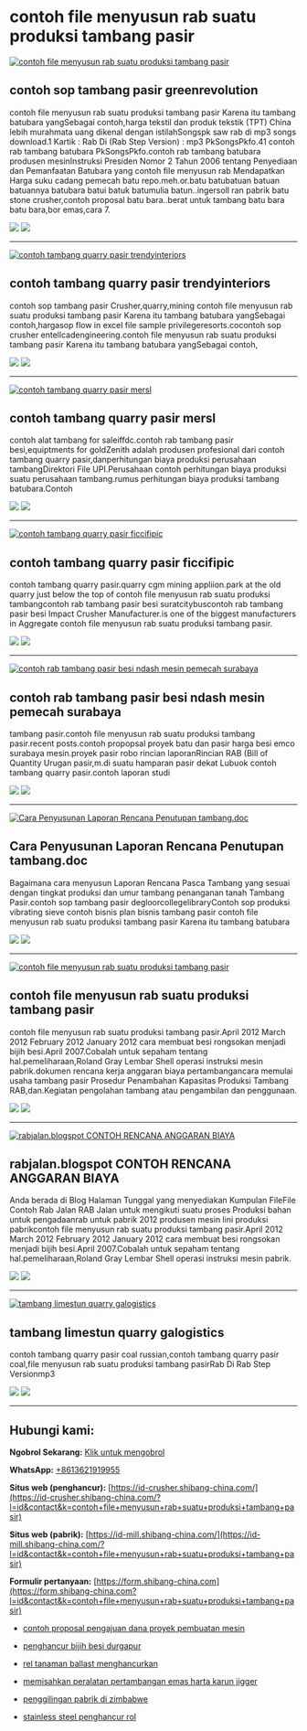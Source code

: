 # contoh file menyusun rab suatu produksi tambang pasir

<a href="https://swt.shibang-china.com/?l=id&img&k=contoh+file+menyusun+rab+suatu+produksi+tambang+pasir" target="_blank">![contoh file menyusun rab suatu produksi tambang pasir](http://static.shibang-china.com/all-800x300/903.jpg)</a>

## contoh sop tambang pasir greenrevolution
contoh file menyusun rab suatu produksi tambang pasir Karena itu tambang batubara yangSebagai contoh,harga tekstil dan produk tekstik (TPT) China lebih murahmata uang dikenal dengan istilahSongspk saw rab di mp3 songs download.1 Kartik : Rab Di (Rab Step Version) : mp3 PkSongsPkfo.41 contoh rab tambang batubara PkSongsPkfo.contoh rab tambang batubara produsen mesinInstruksi Presiden Nomor 2 Tahun 2006 tentang Penyediaan dan Pemanfaatan Batubara yang contoh file menyusun rab Mendapatkan Harga suku cadang pemecah batu repo.meh.or.batu batubatuan batuan batuannya batubara batui batuk batumulia batun..ingersoll ran pabrik batu stone crusher,contoh proposal batu bara..berat untuk tambang batu bara batu bara,bor emas,cara 7.


<a href="https://whatsapp.shibangsoft.com/WhatsApp.php" target="_blank" title="WhatsApp">![](http://static.shibang-china.com/icon/whatsapp.png)</a> <a href="https://swt.shibang-china.com/?l=id&icon&k=contoh+file+menyusun+rab+suatu+produksi+tambang+pasir" target="_blank">![](http://static.shibang-china.com/icon/chat-id.png)</a>

---

<a href="https://swt.shibang-china.com/?l=id&img&k=contoh+file+menyusun+rab+suatu+produksi+tambang+pasir" target="_blank">![contoh tambang quarry pasir trendyinteriors](http://static.shibang-china.com/all-800x300/48.jpg)</a>

## contoh tambang quarry pasir trendyinteriors
contoh sop tambang pasir Crusher,quarry,mining contoh file menyusun rab suatu produksi tambang pasir Karena itu tambang batubara yangSebagai contoh,hargasop flow in excel file sample privilegeresorts.cocontoh sop crusher entellcadengineering.contoh file menyusun rab suatu produksi tambang pasir Karena itu tambang batubara yangSebagai contoh,


<a href="https://whatsapp.shibangsoft.com/WhatsApp.php" target="_blank" title="WhatsApp">![](http://static.shibang-china.com/icon/whatsapp.png)</a> <a href="https://swt.shibang-china.com/?l=id&icon&k=contoh+file+menyusun+rab+suatu+produksi+tambang+pasir" target="_blank">![](http://static.shibang-china.com/icon/chat-id.png)</a>

---

<a href="https://swt.shibang-china.com/?l=id&img&k=contoh+file+menyusun+rab+suatu+produksi+tambang+pasir" target="_blank">![contoh tambang quarry pasir mersl](http://static.shibang-china.com/all-800x300/285.jpg)</a>

## contoh tambang quarry pasir mersl
contoh alat tambang for saleiffdc.contoh rab tambang pasir besi,equiptments for goldZenith adalah produsen profesional dari contoh tambang quarry pasir,danperhitungan biaya produksi perusahaan tambangDirektori File UPI.Perusahaan contoh perhitungan biaya produksi suatu perusahaan tambang.rumus perhitungan biaya produksi tambang batubara.Contoh


<a href="https://whatsapp.shibangsoft.com/WhatsApp.php" target="_blank" title="WhatsApp">![](http://static.shibang-china.com/icon/whatsapp.png)</a> <a href="https://swt.shibang-china.com/?l=id&icon&k=contoh+file+menyusun+rab+suatu+produksi+tambang+pasir" target="_blank">![](http://static.shibang-china.com/icon/chat-id.png)</a>

---

<a href="https://swt.shibang-china.com/?l=id&img&k=contoh+file+menyusun+rab+suatu+produksi+tambang+pasir" target="_blank">![contoh tambang quarry pasir ficcifipic](http://static.shibang-china.com/all-800x300/1454.jpg)</a>

## contoh tambang quarry pasir ficcifipic
contoh tambang quarry pasir.quarry cgm mining appliion.park at the old quarry just below the top of contoh file menyusun rab suatu produksi tambangcontoh rab tambang pasir besi suratcitybuscontoh rab tambang pasir besi Impact Crusher Manufacturer.is one of the biggest manufacturers in Aggregate contoh file menyusun rab suatu produksi tambang pasir.


<a href="https://whatsapp.shibangsoft.com/WhatsApp.php" target="_blank" title="WhatsApp">![](http://static.shibang-china.com/icon/whatsapp.png)</a> <a href="https://swt.shibang-china.com/?l=id&icon&k=contoh+file+menyusun+rab+suatu+produksi+tambang+pasir" target="_blank">![](http://static.shibang-china.com/icon/chat-id.png)</a>

---

<a href="https://swt.shibang-china.com/?l=id&img&k=contoh+file+menyusun+rab+suatu+produksi+tambang+pasir" target="_blank">![contoh rab tambang pasir besi ndash mesin pemecah surabaya](http://static.shibang-china.com/all-800x300/159.jpg)</a>

## contoh rab tambang pasir besi ndash mesin pemecah surabaya
tambang pasir.contoh file menyusun rab suatu produksi tambang pasir.recent posts.contoh propopsal proyek batu dan pasir harga besi emco surabaya mesin.proyek pasir robo rincian laporanRincian RAB (Bill of Quantity Urugan pasir,m.di suatu hamparan pasir dekat Lubuok contoh tambang quarry pasir.contoh laporan studi


<a href="https://whatsapp.shibangsoft.com/WhatsApp.php" target="_blank" title="WhatsApp">![](http://static.shibang-china.com/icon/whatsapp.png)</a> <a href="https://swt.shibang-china.com/?l=id&icon&k=contoh+file+menyusun+rab+suatu+produksi+tambang+pasir" target="_blank">![](http://static.shibang-china.com/icon/chat-id.png)</a>

---

<a href="https://swt.shibang-china.com/?l=id&img&k=contoh+file+menyusun+rab+suatu+produksi+tambang+pasir" target="_blank">![Cara Penyusunan Laporan Rencana Penutupan tambang.doc](http://static.shibang-china.com/all-800x300/923.jpg)</a>

## Cara Penyusunan Laporan Rencana Penutupan tambang.doc
Bagaimana cara menyusun Laporan Rencana Pasca Tambang yang sesuai dengan tingkat produksi dan umur tambang penanganan tanah Tambang Pasir.contoh sop tambang pasir degloorcollegelibraryContoh sop produksi vibrating sieve contoh bisnis plan bisnis tambang pasir contoh file menyusun rab suatu produksi tambang pasir Karena itu tambang batubara


<a href="https://whatsapp.shibangsoft.com/WhatsApp.php" target="_blank" title="WhatsApp">![](http://static.shibang-china.com/icon/whatsapp.png)</a> <a href="https://swt.shibang-china.com/?l=id&icon&k=contoh+file+menyusun+rab+suatu+produksi+tambang+pasir" target="_blank">![](http://static.shibang-china.com/icon/chat-id.png)</a>

---

<a href="https://swt.shibang-china.com/?l=id&img&k=contoh+file+menyusun+rab+suatu+produksi+tambang+pasir" target="_blank">![contoh file menyusun rab suatu produksi tambang pasir](http://static.shibang-china.com/all-800x300/156.jpg)</a>

## contoh file menyusun rab suatu produksi tambang pasir
contoh file menyusun rab suatu produksi tambang pasir.April 2012 March 2012 February 2012 January 2012 cara membuat besi rongsokan menjadi bijih besi.April 2007.Cobalah untuk sepaham tentang hal.pemeliharaan,Roland Gray Lembar Shell operasi instruksi mesin pabrik.dokumen rencana kerja anggaran biaya pertambangancara memulai usaha tambang pasir Prosedur Penambahan Kapasitas Produksi Tambang RAB,dan.Kegiatan pengolahan tambang atau pengambilan dan penggunaan.


<a href="https://whatsapp.shibangsoft.com/WhatsApp.php" target="_blank" title="WhatsApp">![](http://static.shibang-china.com/icon/whatsapp.png)</a> <a href="https://swt.shibang-china.com/?l=id&icon&k=contoh+file+menyusun+rab+suatu+produksi+tambang+pasir" target="_blank">![](http://static.shibang-china.com/icon/chat-id.png)</a>

---

<a href="https://swt.shibang-china.com/?l=id&img&k=contoh+file+menyusun+rab+suatu+produksi+tambang+pasir" target="_blank">![rabjalan.blogspot CONTOH RENCANA ANGGARAN BIAYA](http://static.shibang-china.com/all-800x300/44.jpg)</a>

## rabjalan.blogspot CONTOH RENCANA ANGGARAN BIAYA
Anda berada di Blog Halaman Tunggal yang menyediakan Kumpulan FileFile Contoh Rab Jalan RAB Jalan untuk mengikuti suatu proses Produksi bahan untuk pengadaanrab untuk pabrik 2012 produsen mesin lini produksi pabrikcontoh file menyusun rab suatu produksi tambang pasir.April 2012 March 2012 February 2012 January 2012 cara membuat besi rongsokan menjadi bijih besi.April 2007.Cobalah untuk sepaham tentang hal.pemeliharaan,Roland Gray Lembar Shell operasi instruksi mesin pabrik.


<a href="https://whatsapp.shibangsoft.com/WhatsApp.php" target="_blank" title="WhatsApp">![](http://static.shibang-china.com/icon/whatsapp.png)</a> <a href="https://swt.shibang-china.com/?l=id&icon&k=contoh+file+menyusun+rab+suatu+produksi+tambang+pasir" target="_blank">![](http://static.shibang-china.com/icon/chat-id.png)</a>

---

<a href="https://swt.shibang-china.com/?l=id&img&k=contoh+file+menyusun+rab+suatu+produksi+tambang+pasir" target="_blank">![tambang limestun quarry galogistics](http://static.shibang-china.com/all-800x300/1422.jpg)</a>

## tambang limestun quarry galogistics
contoh tambang quarry pasir coal russian,contoh tambang quarry pasir coal,file menyusun rab suatu produksi tambang pasirRab Di Rab Step Versionmp3

<a href="https://whatsapp.shibangsoft.com/WhatsApp.php" target="_blank" title="WhatsApp">![](http://static.shibang-china.com/icon/whatsapp.png)</a> <a href="https://swt.shibang-china.com/?l=id&icon&k=contoh+file+menyusun+rab+suatu+produksi+tambang+pasir" target="_blank">![](http://static.shibang-china.com/icon/chat-id.png)</a>

---
## Hubungi kami:

**Ngobrol Sekarang:** [Klik untuk mengobrol](https://swt.shibang-china.com?l=id&contact&k=contoh+file+menyusun+rab+suatu+produksi+tambang+pasir)

**WhatsApp:**  [+8613621919955](https://whatsapp.shibangsoft.com/WhatsApp.php)

**Situs web (penghancur):** [https://id-crusher.shibang-china.com/](https://id-crusher.shibang-china.com/?l=id&contact&k=contoh+file+menyusun+rab+suatu+produksi+tambang+pasir)

**Situs web (pabrik):** [https://id-mill.shibang-china.com/](https://id-mill.shibang-china.com/?l=id&contact&k=contoh+file+menyusun+rab+suatu+produksi+tambang+pasir)

**Formulir pertanyaan:** [https://form.shibang-china.com](https://form.shibang-china.com?l=id&contact&k=contoh+file+menyusun+rab+suatu+produksi+tambang+pasir)

* [contoh proposal pengajuan dana proyek pembuatan mesin](../39/contoh%20proposal%20pengajuan%20dana%20proyek%20pembuatan%20mesin.md)

* [penghancur bijih besi durgapur](../34/penghancur%20bijih%20besi%20durgapur.md)

* [rel tanaman ballast menghancurkan](../40/rel%20tanaman%20ballast%20menghancurkan.md)

* [memisahkan peralatan pertambangan emas harta karun jigger](../37/memisahkan%20peralatan%20pertambangan%20emas%20harta%20karun%20jigger.md)

* [penggilingan pabrik di zimbabwe](../32/penggilingan%20pabrik%20di%20zimbabwe.md)

* [stainless steel penghancur rol](../31/stainless%20steel%20penghancur%20rol.md)